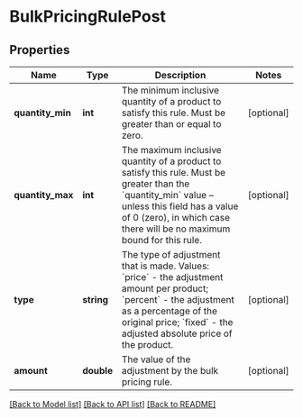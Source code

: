 # BulkPricingRulePost

## Properties
Name | Type | Description | Notes
------------ | ------------- | ------------- | -------------
**quantity_min** | **int** | The minimum inclusive quantity of a product to satisfy this rule. Must be greater than or equal to zero. | [optional] 
**quantity_max** | **int** | The maximum inclusive quantity of a product to satisfy this rule. Must be greater than the &#x60;quantity_min&#x60; value – unless this field has a value of 0 (zero), in which case there will be no maximum bound for this rule. | [optional] 
**type** | **string** | The type of adjustment that is made. Values: &#x60;price&#x60; - the adjustment amount per product; &#x60;percent&#x60; - the adjustment as a percentage of the original price; &#x60;fixed&#x60; - the adjusted absolute price of the product. | [optional] 
**amount** | **double** | The value of the adjustment by the bulk pricing rule. | [optional] 

[[Back to Model list]](../README.md#documentation-for-models) [[Back to API list]](../README.md#documentation-for-api-endpoints) [[Back to README]](../README.md)


